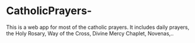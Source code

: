 # CatholicPrayers-
This is a web app for most of the catholic prayers. It includes daily prayers, the Holy Rosary, Way of the Cross, Divine Mercy Chaplet, Novenas,..
